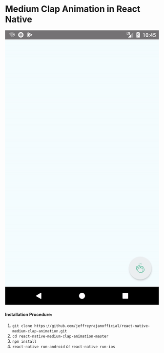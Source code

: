 # Medium Clap Animation in React Native 

![](medium_clap.gif)

#### Installation Procedure:
1. `git clone https://github.com/jeffreyrajanofficial/react-native-medium-clap-animation.git`
2. `cd react-native-medium-clap-animation-master`
3. `npm install`
4. `react-native run-android` or `react-native run-ios`
